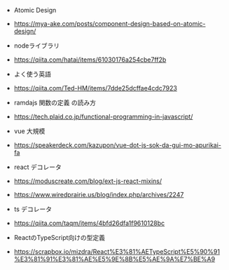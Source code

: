 - Atomic Design
- https://mya-ake.com/posts/component-design-based-on-atomic-design/

- nodeライブラリ
- https://qiita.com/hatai/items/61030176a254cbe7ff2b

- よく使う英語
- https://qiita.com/Ted-HM/items/7dde25dcffae4cdc7923

- ramdajs 関数の定義 の読み方
- https://tech.plaid.co.jp/functional-programming-in-javascript/

- vue 大規模
- https://speakerdeck.com/kazupon/vue-dot-js-sok-da-gui-mo-apurikai-fa

- react デコレータ
- https://moduscreate.com/blog/ext-js-react-mixins/
- https://www.wiredprairie.us/blog/index.php/archives/2247

- ts デコレータ
- https://qiita.com/taqm/items/4bfd26dfa1f9610128bc

- ReactのTypeScript向けの型定義
- https://scrapbox.io/mizdra/React%E3%81%AETypeScript%E5%90%91%E3%81%91%E3%81%AE%E5%9E%8B%E5%AE%9A%E7%BE%A9
